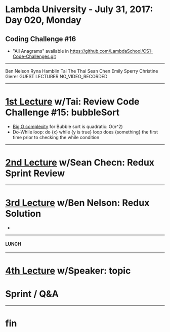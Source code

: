# Lambda University - July 31, 2017: Day 020, Monday
## Coding Challenge #16
- "All Anagrams" available in https://github.com/LambdaSchool/CS1-Code-Challenges.git
***
Ben Nelson
Ryna Hamblin
Tai The Thai
Sean Chen
Emily Sperry
Christine Gierer
GUEST LECTURER
NO_VIDEO_RECORDED
***
# [1st Lecture](https://youtu.be/Ex_uCsMLQnI) w/Tai: Review Code Challenge #15: bubbleSort
- [Big O complexity](https://medium.com/cesars-tech-insights/big-o-notation-javascript-25c79f50b19b) for Bubble sort is quadratic: O(n^2)
- Do-While loop: do {x} while {y is true} loop does {something} the first time prior to checking the while condition
***
# [2nd Lecture](NO_VIDEO_RECORDED) w/Sean Checn: Redux Sprint Review
***
# [3rd Lecture](VIDEO_RECORDED_NOT_POSTED) w/Ben Nelson: Redux Solution
-
***
#### LUNCH
***
# [4th Lecture](VIDEO_RECORDED_NOT_POSTED) w/Speaker: topic
# Sprint / Q&A
***
# fin
